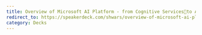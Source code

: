 ```yaml
---
title: Overview of Microsoft AI Platform - from Cognitive Servicesto Azure ML
redirect_to: https://speakerdeck.com/shwars/overview-of-microsoft-ai-platform-from-cognitive-services-to-azure-ml
category: Decks
---
```

